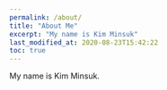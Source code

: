 ```yaml
---
permalink: /about/
title: "About Me"
excerpt: "My name is Kim Minsuk"
last_modified_at: 2020-08-23T15:42:22
toc: true
---
```

My name is Kim Minsuk.

